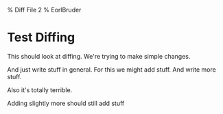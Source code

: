 % Diff File 2
% EorlBruder

# Test Diffing

This should look at diffing. We're trying to make simple changes.

And just write stuff in general. For this we might add stuff. And write more stuff.

Also it's totally terrible.

Adding slightly more should still add stuff